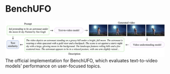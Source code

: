 # BenchUFO
![image](https://github.com/WangWenhao0716/BenchUFO/blob/main/bench.png)
The official implementation for BenchUFO, which evaluates text-to-video models’ performance on user-focused topics.
